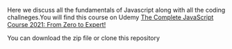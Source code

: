 Here we discuss all the fundamentals of Javascript along with all the coding challneges.You will find this course on Udemy <a href="https://www.udemy.com/course/the-complete-javascript-course/">The Complete JavaScript Course 2021: From Zero to Expert!</a>

You can download the zip file or clone this repository 


